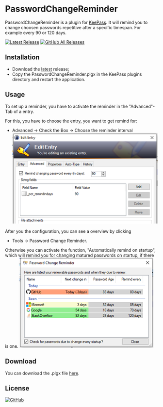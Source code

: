 # PasswordChangeReminder

PasswordChangeReminder is a plugin for [KeePass](http://keepass.info). It will remind you to change choosen passwords repetitive after a specific timespan. For example every 90 or 120 days.

[![Latest Release](https://img.shields.io/github/v/release/tiuub/PasswordChangeReminder)](https://github.com/tiuub/PasswordChangeReminder/releases/latest)
[![GitHub All Releases](https://img.shields.io/github/downloads/tiuub/PasswordChangeReminder/total)](https://github.com/tiuub/PasswordChangeReminder/releases/latest)



## Installation

- Download the [latest](https://github.com/tiuub/PasswordChangeReminder/releases/latest) release;
- Copy the PasswordChangeReminder.plgx in the KeePass plugins directory and restart the application.



## Usage

To set up a reminder, you have to activate the reminder in the "Advanced"-Tab of a entry. 

For this, you have to choose the entry, you want to get remind for:
- Advanced -> Check the Box -> Choose the reminder interval 
![Configuration Example](screenshot-2.PNG)


After you the configuration, you can see a overview by clicking 
- Tools -> Password Change Reminder. 

Otherwise you can activate the function, "Automatically remind on startup", which will remind you for changing matured passwords on startup, if there is one.
![Overview Example](screenshot-1.PNG)



## Download

You can download the .plgx file [here](https://github.com/tiuub/PasswordChangeReminder/releases/latest).



## License

[![GitHub](https://img.shields.io/github/license/tiuub/PasswordChangeReminder)](https://github.com/tiuub/PasswordChangeReminder/blob/master/LICENSE)
